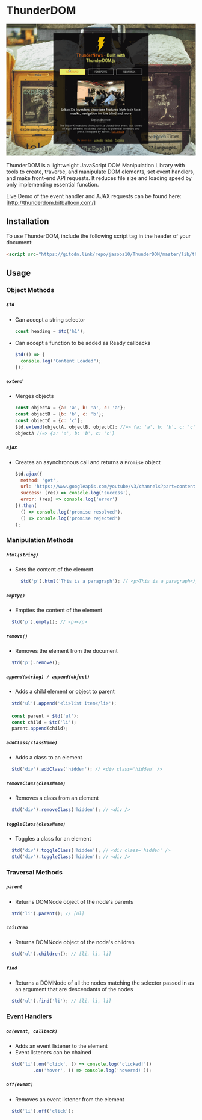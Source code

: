 # ThunderDOM

![Demo Screenshot](/assets/demo.gif)

ThunderDOM is a lightweight JavaScript DOM Manipulation Library with tools to create, traverse, and manipulate DOM elements, set event handlers, and make front-end API requests. It reduces file size and loading speed by only implementing essential function.

Live Demo of the event handler and AJAX requests can be found here: [http://thunderdom.bitballoon.com/]

## Installation

To use ThunderDOM, include the following script tag in the header of your document:

```html
<script src="https://gitcdn.link/repo/jasobs10/ThunderDOM/master/lib/thunderdom.min.js" type="text/javascript"></script>
```

## Usage

### Object Methods

##### `$td`
- Can accept a string selector
  ```javascript
  const heading = $td('h1');
  ```

- Can accept a function to be added as Ready callbacks
  ```javascript
  $td(() => {
    console.log("Content Loaded");
  });
  ```

##### `extend`
- Merges objects

  ```javascript
  const objectA = {a: 'a', b: 'a', c: 'a'};
  const objectB = {b: 'b', c: 'b'};
  const objectC = {c: 'c'};
  $td.extend(objectA, objectB, objectC); //=> {a: 'a', b: 'b', c: 'c'}
  objectA //=> {a: 'a', b: 'b', c: 'c'}
  ```

##### `ajax`
- Creates an asynchronous call and returns a `Promise` object

  ```javascript
  $td.ajax({
    method: 'get',
    url: 'https://www.googleapis.com/youtube/v3/channels?part=contentDetails&mine=true',
    success: (res) => console.log('success'),
    error: (res) => console.log('error')
  }).then(
    () => console.log('promise resolved'),
    () => console.log('promise rejected')
  );
  ```

### Manipulation Methods

##### `html(string)`
- Sets the content of the element

  ```javascript
    $td('p').html('This is a paragraph'); // <p>This is a paragraph</p>
  ```

##### `empty()`
- Empties the content of the element
```javascript
  $td('p').empty(); // <p></p>
```

##### `remove()`
- Removes the element from the document
```javascript
  $td('p').remove();
```

##### `append(string) / append(object)`
- Adds a child element or object to parent
```javascript
  $td('ul').append('<li>list item</li>');

  const parent = $td('ul');
  const child = $td('li');
  parent.append(child);
```

##### `addClass(className)`
- Adds a class to an element
```javascript
  $td('div').addClass('hidden'); // <div class='hidden' />
```

##### `removeClass(className)`
- Removes a class from an element
```javascript
  $td('div').removeClass('hidden'); // <div />
```

##### `toggleClass(className)`
- Toggles a class for an element
```javascript
  $td('div').toggleClass('hidden'); // <div class='hidden' />
  $td('div').toggleClass('hidden'); // <div />
```

### Traversal Methods

##### `parent`
- Returns DOMNode object of the node's parents
```javascript
  $td('li').parent(); // [ul]
```

##### `children`
- Returns DOMNode object of the node's children
```javascript
  $td('ul').children(); // [li, li, li]
```

##### `find`
- Returns a DOMNode of all the nodes matching the selector passed in as an argument that are descendants of the nodes
```javascript
  $td('ul').find('li'); // [li, li, li]
```

### Event Handlers

##### `on(event, callback)`
- Adds an event listener to the element
- Event listeners can be chained
```javascript
  $td('li').on('click', () => console.log('clicked!'))
          .on('hover', () => console.log('hovered!'));
```

##### `off(event)`
- Removes an event listener from the element
```javascript
  $td('li').off('click');
```
